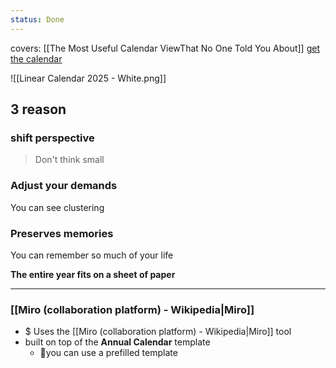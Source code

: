 ```yaml
---
status: Done
---
```

covers: [[The Most Useful Calendar ViewThat No One Told You About]]
[get the calendar](https://www.linkingyourthinking.com/join/transform-your-year-with-the-linear-calendar?)

![[Linear Calendar 2025 - White.png]]
## 3 reason
### shift perspective

> Don't think small

### Adjust your demands

You can see clustering

### Preserves memories

You can remember so much of your life

**The entire year fits on a sheet of paper**

---
### [[Miro (collaboration platform) - Wikipedia|Miro]]
- $ Uses the [[Miro (collaboration platform) - Wikipedia|Miro]] tool 
- built on top of the **Annual Calendar** template
	- 📔you can use a prefilled template
